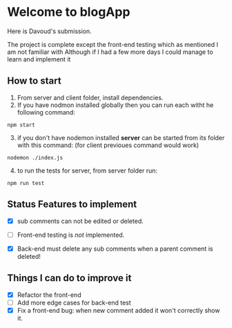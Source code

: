 # Welcome to blogApp

Here is Davoud's submission.

The project is complete except the front-end testing which as mentioned I am not familiar with  Although if I had a few more days I could manage to learn and implement it  

## How to start

1. From server and client folder, install dependencies.
2. If you have nodmon installed globally then you can run each witht he following command:

```terminal
npm start
```

3. if you don't have nodemon installed **server** can be started from its folder with this command: (for client previoues command would work)

```terminal
nodemon ./index.js
```

4. to run the tests for server, from server folder run:

```terminal
npm run test
```


## Status Features to implement

- [x] sub comments can not be edited or deleted.

- [ ] Front-end testing is *not* implemented.

- [x] Back-end must delete any sub comments when a parent comment is deleted!


## Things I can do to improve it

- [x] Refactor the front-end
- [ ] Add more edge cases for back-end test
- [x] Fix a front-end bug: when new comment added it won't correctly show it.
